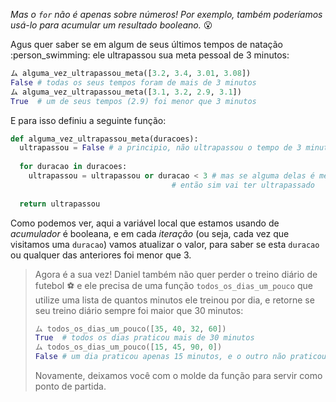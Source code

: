_Mas o `for` não é apenas sobre números! Por exemplo, também poderíamos usá-lo para acumular um resultado booleano._ :open_mouth:

Agus quer saber se em algum de seus últimos tempos de natação :person_swimming: ele ultrapassou sua meta pessoal de 3 minutos:

```python
ム alguma_vez_ultrapassou_meta([3.2, 3.4, 3.01, 3.08])
False # todas os seus tempos foram de mais de 3 minutos
ム alguma_vez_ultrapassou_meta([3.1, 3.2, 2.9, 3.1])
True  # um de seus tempos (2.9) foi menor que 3 minutos
```

E para isso definiu a seguinte função:

```python
def alguma_vez_ultrapassou_meta(duracoes):
  ultrapassou = False # a principio, não ultrapassou o tempo de 3 minutos
 
  for duracao in duracoes:
	ultrapassou = ultrapassou or duracao < 3 # mas se alguma delas é menor que 3 minutos,
                                	# então sim vai ter ultrapassado
 
  return ultrapassou
```

Como podemos ver, aqui a variável local que estamos usando de _acumulador_ é booleana, e em cada _iteração_ (ou seja, cada vez que visitamos uma `duracao`) vamos atualizar o valor, para saber se esta `duracao` ou qualquer das anteriores foi menor que 3.


> Agora é a sua vez! Daniel também não quer perder o treino diário de futebol :soccer: e ele precisa de uma função `todos_os_dias_um_pouco` que utilize uma lista de quantos minutos ele treinou por dia, e retorne se seu treino diário sempre foi maior que 30 minutos:
>
>
> ```python
> ム todos_os_dias_um_pouco([35, 40, 32, 60])
> True  # todos os dias praticou mais de 30 minutos
> ム todos_os_dias_um_pouco([15, 45, 90, 0])
> False # um dia praticou apenas 15 minutos, e o outro não praticou nada
>```
>
> Novamente, deixamos você com o molde da função para servir como ponto de partida.


